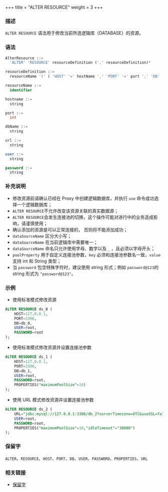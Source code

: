+++
title = "ALTER RESOURCE"
weight = 3
+++

### 描述

`ALTER RESOURCE` 语法用于修改当前所选逻辑库（DATABASE）的资源。

### 语法

```sql
AlterResource ::=
  'ALTER' 'RESOURCE' resourceDefinition (',' resourceDefinition)*

resourceDefinition ::=
  resourceName '(' ( 'HOST' '=' hostName ',' 'PORT' '=' port ',' 'DB' '=' dbName  |  'URL' '=' url  ) ',' 'USER' '=' user (',' 'PASSWORD' '=' password )?  (',' 'PROPERTIES'  '(' ( key  '=' value ) ( ',' key  '=' value )* ')'  )?')'

resourceName ::=
  identifier

hostname ::=
  string

port ::=
  int

dbName ::=
  string

url ::=
  string

user ::=
  string

password ::=
  string
```

### 补充说明

- 修改资源前请确认已经在 Proxy 中创建逻辑数据库，并执行 `use` 命令成功选择一个逻辑数据库；
- `ALTER RESOURCE`不允许改变该资源关联的真实数据源；
- `ALTER RESOURCE`会发生连接池的切换，这个操作可能对进行中的业务造成影响，请谨慎使用；
- 确认添加的资源是可以正常连接的， 否则将不能添加成功；
- `dataSourceName` 区分大小写；
- `dataSourceName` 在当前逻辑库中需要唯一；
- `dataSourceName` 命名只允许使用字母、数字以及 `_` ，且必须以字母开头；
- `poolProperty` 用于自定义连接池参数，`key` 必须和连接池参数名一致，`value` 支持 int 和 String 类型；
- 当 `password` 包含特殊字符时，建议使用 string 形式；例如 `password@123`的 string 形式为 `"password@123"`。

### 示例

- 使用标准模式修改资源

```sql
ALTER RESOURCE ds_0 (
    HOST=127.0.0.1,
    PORT=3306,
    DB=db_0,
    USER=root,
    PASSWORD=root
);
```

- 使用标准模式修改资源并设置连接池参数

```sql
ALTER RESOURCE ds_1 (
    HOST=127.0.0.1,
    PORT=3306,
    DB=db_1,
    USER=root,
    PASSWORD=root,
    PROPERTIES("maximumPoolSize"=10)
);
```

- 使用 URL 模式修改资源并设置连接池参数

```sql
ALTER RESOURCE ds_2 (
    URL="jdbc:mysql://127.0.0.1:3306/db_2?serverTimezone=UTC&useSSL=false",
    USER=root,
    PASSWORD=root,
    PROPERTIES("maximumPoolSize"=10,"idleTimeout"="30000")
);
```

### 保留字

`ALTER`、`RESOURCE`、`HOST`、`PORT`、`DB`、`USER`、`PASSWORD`、`PROPERTIES`、`URL`

### 相关链接

- [保留字](/cn/reference/distsql/syntax/reserved-word/)